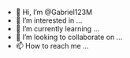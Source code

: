 - 👋 Hi, I’m @Gabriel123M
- 👀 I’m interested in ...
- 🌱 I’m currently learning ...
- 💞️ I’m looking to collaborate on ...
- 📫 How to reach me ...

<!---
Gabriel123M/Gabriel123M is a ✨ special ✨ repository because its `README.md` (this file) appears on your GitHub profile.
You can click the Preview link to take a look at your changes.
--->
